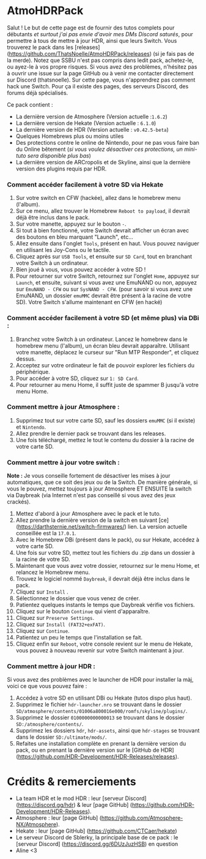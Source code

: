 # AtmoHDRPack
Salut !
Le but de cette page est de fournir des tutos complets pour débutants *et surtout j'ai pas envie d'avoir mes DMs Discord saturés*, pour permettre à tous de mettre à jour HDR, ainsi que leurs Switch.
Vous trouverez le pack dans les [releases] (https://github.com/ThatsNoelle/AtmoHDRPack/releases) (si je fais pas de la merde). 
Notez que SSBU n'est pas compris dans ledit pack, achetez-le, ou ayez-le à vos propre risques.
Si vous avez des problèmes, n'hésitez pas à ouvrir une issue sur la page GitHub ou à venir me contacter directement sur Discord (thatsnoelle).
Sur cette page, vous n'apprendrez pas comment hack une Switch. Pour ça il existe des pages, des serveurs Discord, des forums déjà spécialisés.

Ce pack contient :
- La dernière version de Atmosphere (Version actuelle :`1.6.2`)
- La dernière version de Hekate (Version actuelle : `6.1.0`)
- La dernière version de HDR (Version actuelle : `v0.42.5-beta`)
- Quelques Homebrews plus ou moins utiles
- Des protections contre le online de Nintendo, pour ne pas vous faire ban du Online bêtement (*si vous voulez désactiver ces protections, un mini-tuto sera disponible plus bas*)
- La dernière version de ARCropolis et de Skyline, ainsi que la dernière version des plugins requis par HDR.

### Comment accéder facilement à votre SD via Hekate
1. Sur votre switch en CFW (hackée), allez dans le homebrew menu (l'album).
2. Sur ce menu, allez trouver le Homebrew `Reboot to payload`, il devrait déjà être inclus dans le pack.
3. Sur votre manette, appuyez sur le bouton `-`.
4. Si tout à bien fonctionné, votre Switch devrait afficher un écran avec des boutons en bleu marquant "Launch", etc...
5. Allez ensuite dans l'onglet `Tools`, présent en haut. Vous pouvez naviguer en utilisant les Joy-Cons ou le tactile.
6. Cliquez après sur `USB Tools`, et ensuite sur `SD Card`, tout en branchant votre Switch à un ordinateur.
7. Bien joué à vous, vous pouvez accéder à votre SD !
8. Pour retourner sur votre Switch, retournez sur l'onglet `Home`, appuyez sur `Launch`, et ensuite, suivant si vous avez une EmuNAND ou non, appuyez sur `EmuNAND - CFW` ou sur `SysNAND - CFW`. (pour savoir si vous avez une EmuNAND, un dossier `emuMMC` devrait être présent à la racine de votre SD). Votre Switch s'allume maintenant en CFW (en hacké)

### Comment accéder facilement à votre SD (et même plus) via DBi :
1. Branchez votre Switch à un ordinateur. Lancez le homebrew dans le homebrew menu (l'album), un écran bleu devrait apparaître. Utilisant votre manette, déplacez le curseur sur "Run MTP Responder", et cliquez dessus.
2. Acceptez sur votre ordinateur le fait de pouvoir explorer les fichiers du périphérique.
3. Pour accéder à votre SD, cliquez sur `1: SD Card`.
4. Pour retourner au menu Home, il suffit juste de spammer B jusqu'à votre menu Home.

### Comment mettre à jour Atmosphere :
1. Supprimez tout sur votre carte SD, sauf les dossiers `emuMMC` (si il existe) et `Nintendo`.
2. Allez prendre le dernier pack se trouvant dans les releases.
3. Une fois téléchargé, mettez le tout le contenu du dossier à la racine de votre carte SD.

### Comment mettre à jour votre switch :
**__Note__ :** Je vous conseille fortement de désactiver les mises à jour automatiques, que ce soit des jeux ou de la 
Switch. De manière générale, si vous le pouvez, mettez toujours à jour Atmosphere ET ENSUITE la switch via Daybreak (via 
Internet n'est pas conseillé si vous avez des jeux crackés).

1. Mettez d'abord à jour Atmosphere avec le pack et le tuto.
2. Allez prendre la dernière version de la switch en suivant [ce] (https://darthsternie.net/switch-firmwares/) lien. La version actuelle conseillée est la `17.0.1`.
3. Avec le Homebrew DBi (présent dans le pack), ou sur Hekate, accédez à votre carte SD. 
4. Une fois sur votre SD, mettez tout les fichiers du .zip dans un dossier à la racine de votre SD.
5. Maintenant que vous avez votre dossier, retournez sur le menu Home, et relancez le Homebrew menu.
6. Trouvez le logiciel nommé `Daybreak`, il devrait déjà être inclus dans le pack.
7. Cliquez sur `Install` .
8. Sélectionnez le dossier que vous venez de créer.
9. Patientez quelques instants le temps que Daybreak vérifie vos fichiers.
10. Cliquez sur le bouton `Continue` qui vient d'apparaître.
11. Cliquez sur `Preserve Settings`.
12. Cliquez sur `Install (FAT32+exFAT)`.
13. Cliquez sur `Continue`.
14. Patientez un peu le temps que l'installation se fait.
15. Cliquez enfin sur `Reboot`, votre console revient sur le menu de Hekate, vous pouvez à nouveau revenir sur votre Switch maintenant à jour.

### Comment mettre à jour HDR :
Si vous avez des problèmes avec le launcher de HDR pour installer la màj, voici ce que vous pouvez faire :
1. Accédez à votre SD en utilisant DBi ou Hekate (tutos dispo plus haut).
2. Supprimez le fichier `hdr-launcher.nro` se trouvant dans le dossier `SD/atmosphere/contents/01006a800016e000/romfs/skyline/plugins/`.
3. Supprimez le dossier `0100000000000013` se trouvant dans le dossier `SD:/atmosphere/contents/`.
4. Supprimez les dossiers `hdr`, `hdr-assets`, ainsi que `hdr-stages` se trouvant dans le dossier `SD:/ultimate/mods/`.
5. Refaites une installation complète en prenant la dernière version du pack, ou en prenant la dernière version sur le [GitHub de HDR] (https://github.com/HDR-Development/HDR-Releases/releases).

# Crédits & remerciements
- La team HDR et le mod HDR : leur [serveur Discord] (https://discord.gg/hdr) & leur [page GitHub] (https://github.com/HDR-Development/HDR-Releases).
- Atmosphere : leur [page GitHub] (https://github.com/Atmosphere-NX/Atmosphere).
- Hekate : leur [page GitHub] (https://github.com/CTCaer/hekate)
- Le serveur Discord de Sblerky, la principale base de ce pack : le [serveur Discord] (https://discord.gg/6DUzJuzHSB) en question
- Aline <3
